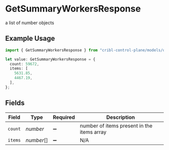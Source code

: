 # GetSummaryWorkersResponse

a list of number objects

## Example Usage

```typescript
import { GetSummaryWorkersResponse } from "cribl-control-plane/models/operations";

let value: GetSummaryWorkersResponse = {
  count: 59672,
  items: [
    5631.85,
    4467.19,
  ],
};
```

## Fields

| Field                                      | Type                                       | Required                                   | Description                                |
| ------------------------------------------ | ------------------------------------------ | ------------------------------------------ | ------------------------------------------ |
| `count`                                    | *number*                                   | :heavy_minus_sign:                         | number of items present in the items array |
| `items`                                    | *number*[]                                 | :heavy_minus_sign:                         | N/A                                        |